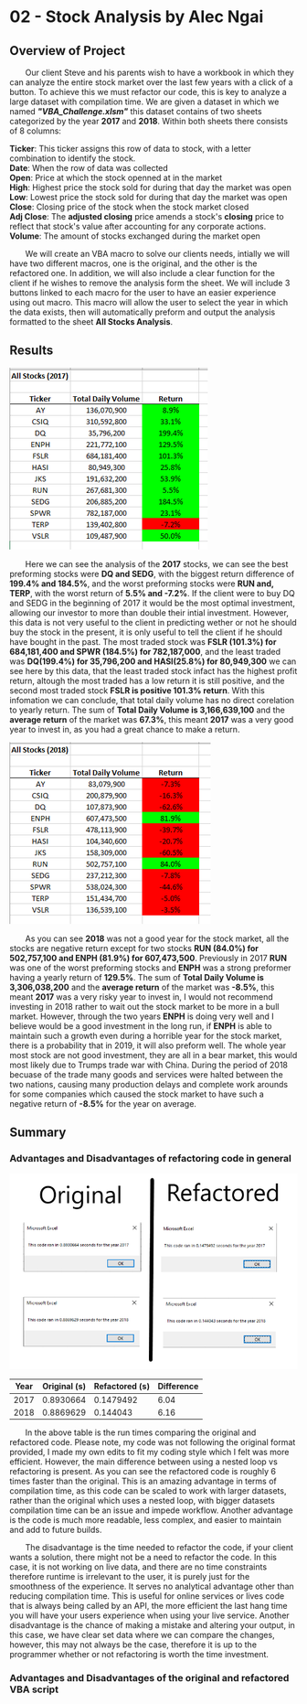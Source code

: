 # 02 - Stock Analysis by Alec Ngai

## Overview of Project

&nbsp;&nbsp;&nbsp;&nbsp;&nbsp;&nbsp; Our client Steve and his parents wish to have a workbook in which they can analyze the entire stock market over the last few years with a click of a button. To achieve this we must refactor our code, this is key to analyze a large dataset with compilation time. We are given a dataset in which we named ***"VBA_Challenge.xlsm"*** this dataset contains of two sheets categorized by the year **2017** and **2018**. Within both sheets there consists of 8 columns: 

**Ticker**:  This ticker assigns this row of data to stock, with a letter combination to identify the stock.  \
**Date**: When the row of data was collected \
**Open**: Price at which the stock openned at in the market \
**High**: Highest price the stock sold for during that day the market was open \
**Low**: Lowest price the stock sold for during that day the market was open \
**Close**: Closing price of the stock when the stock market closed \
**Adj Close**: The **adjusted closing** price amends a stock's **closing** price to reflect that stock's value after accounting for any corporate actions. \
**Volume**: The amount of stocks exchanged during the market open 

&nbsp;&nbsp;&nbsp;&nbsp;&nbsp;&nbsp; We will create an VBA macro to solve our clients needs, intially we will have two different macros, one is the original, and the other is the refactored one. In addition, we will also include a clear function for the client if he wishes to remove the analysis form the sheet. We will include 3 buttons linked to each macro for the user to have an easier experience using out macro. This macro will allow the user to select the year in which the data exists, then will automatically preform and output the analysis formatted to the sheet **All Stocks Analysis**. 

## Results

![2017_Analysis](https://github.com/alecngai/02-Stock_Analysis/blob/main/Resources/VBA_Challenge_2017.png)

&nbsp;&nbsp;&nbsp;&nbsp;&nbsp;&nbsp; Here we can see the analysis of the **2017** stocks, we can see the best preforming stocks were **DQ and SEDG**, with the biggest return difference of **199.4% and 184.5%**, and the worst preforming stocks were **RUN and, TERP**, with the worst return of **5.5% and -7.2%**. If the client were to buy DQ and SEDG in the beginning of 2017 it would be the most optimal investment,  allowing our investor to more than double their intial investment.  However, this data is not very useful to the client in predicting wether or not he should buy the stock in the present, it is only useful to tell the client if he should have bought in the past.  The most traded stock was **FSLR (101.3%) for 684,181,400 and SPWR (184.5%) for 782,187,000**, and the least traded was **DQ(199.4%) for 35,796,200 and HASI(25.8%) for 80,949,300** we can see here by this data, that the  least traded stock infact has the highest profit return, altough the most traded has a low return it is still positive, and the second most traded stock **FSLR is positive 101.3% return**. With this infomation we can conclude, that total daily volume has no direct corelation to yearly return.  The sum of **Total Daily Volume is 3,166,639,100** and the **average return** of the market was **67.3%**, this meant **2017** was a very good year to invest in, as you had a great chance to make a return. 

![2018_Analysis](https://github.com/alecngai/02-Stock_Analysis/blob/main/Resources/VBA_Challenge_2018.png)

&nbsp;&nbsp;&nbsp;&nbsp;&nbsp;&nbsp; As you can see **2018** was not a good year for the stock market, all the stocks are negative return except for two stocks **RUN (84.0%) for 502,757,100 and ENPH (81.9%) for 607,473,500**. Previously in 2017 **RUN** was one of the worst preforming stocks and **ENPH** was a strong preformer having a yearly return of **129.5%**.  The sum of **Total Daily Volume is 3,306,038,200** and the **average return** of the market was **-8.5%**, this meant **2017** was a very risky year to invest in, I would not recommend investing in 2018 rather to wait out the stock market to be more in a bull market. However, through the two years **ENPH** is doing very well and I believe would be a good investment in the long run, if **ENPH** is able to maintain such a growth even during a horrible year for the stock market, there is a probability that in 2019, it will also preform well. The whole year most stock are not good investment, they are all in a bear market, this would most likely due to Trumps trade war with China. During the period of 2018 becuase of the trade many goods and services were halted between the two nations, causing many production delays and complete work arounds for some companies which caused the stock market to have such a negative return of **-8.5%** for the year on average. 

## Summary

### Advantages and Disadvantages of refactoring code in general

![Runtimes](https://github.com/alecngai/02-Stock_Analysis/blob/main/Resources/Runtimes.png)


| Year | Original (s) | Refactored (s) |	 Difference |
|--|--|--|--|
| 2017 |  0.8930664 |0.1479492 | 6.04 |
| 2018 | 0.8869629 | 0.144043 | 6.16 |

&nbsp;&nbsp;&nbsp;&nbsp;&nbsp;&nbsp; In the above table is the run times comparing the original and refactored code. Please note, my code was not following the original format provided, I made my own edits to fit my coding style which I felt was more efficient. However, the main difference between using a nested loop vs refactoring is present.  As you can see the refactored code is roughly 6 times faster than the original. This is an amazing advantage in terms of compilation time, as this code can be scaled to work with larger datasets, rather than the original which uses a nested loop, with bigger datasets compilation time can be an issue and impede workflow. Another advantage is the code is much more readable, less complex, and easier to maintain and add to future builds. 

&nbsp;&nbsp;&nbsp;&nbsp;&nbsp;&nbsp; The disadvantage is the time needed to refactor the code, if your client wants a solution, there might not be a need to refactor the code. In this case, it is not working on live data, and there are no time constraints therefore runtime is irrelevant to the user, it is purely just for the smoothness of the experience. It serves no analytical advantage other than reducing compilation time. This is useful for online services or lives code that is always being called by an API, the more efficient the last hang time you will have your users experience when using your live service.  Another disadvantage is the chance of making a mistake and altering your output, in this case, we have clear set data where we can compare the changes, however, this may not always be the case, therefore it is up to the programmer whether or not refactoring is worth the time investment. 

### Advantages and Disadvantages of the original and refactored VBA script